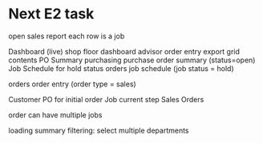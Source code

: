 # Next E2 task

open sales report
	each row is a job

Dashboard (live)
	shop floor dashboard
		advisor
			order entry
				export grid contents
PO Summary
	purchasing
		purchase order summary (status=open)
Job Schedule for hold status
	orders
		job schedule (job status = hold)

orders
	order entry (order type = sales)

Customer PO for initial order
Job current step
Sales Orders

order can have multiple jobs

loading summary filtering: select multiple departments
